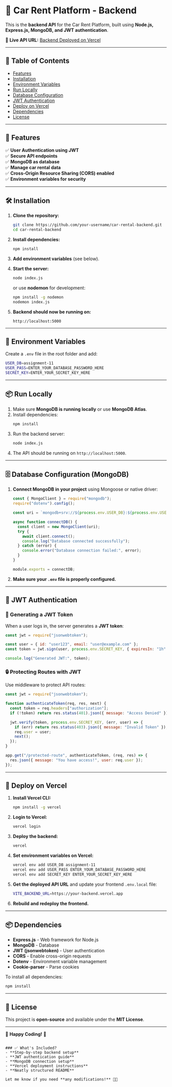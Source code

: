 # 🚗 Car Rent Platform - Backend

This is the **backend API** for the Car Rent Platform, built using **Node.js, Express.js, MongoDB, and JWT authentication**.

🚀 **Live API URL:** [Backend Deployed on Vercel](https://your-backend.vercel.app/)

---

## 📑 Table of Contents

- [Features](#features)
- [Installation](#installation)
- [Environment Variables](#environment-variables)
- [Run Locally](#run-locally)
- [Database Configuration](#database-configuration)
- [JWT Authentication](#jwt-authentication)
- [Deploy on Vercel](#deploy-on-vercel)
- [Dependencies](#dependencies)
- [License](#license)

---

## 🚀 Features

✅ **User Authentication using JWT**  
✅ **Secure API endpoints**  
✅ **MongoDB as database**  
✅ **Manage car rental data**  
✅ **Cross-Origin Resource Sharing (CORS) enabled**  
✅ **Environment variables for security**

---

## 🛠 Installation

1. **Clone the repository:**

   ```sh
   git clone https://github.com/your-username/car-rental-backend.git
   cd car-rental-backend

   ```

2. **Install dependencies:**
   ```sh
   npm install
   ```
3. **Add environment variables** (see below).
4. **Start the server:**
   ```sh
   node index.js
   ```
   or use **nodemon** for development:
   ```sh
   npm install -g nodemon
   nodemon index.js
   ```
5. **Backend should now be running on:**
   ```
   http://localhost:5000
   ```

---

## 🔑 Environment Variables

Create a `.env` file in the root folder and add:

```sh
USER_DB=assignment-11
USER_PASS=ENTER_YOUR_DATABASE_PASSWORD_HERE
SECRET_KEY=ENTER_YOUR_SECRET_KEY_HERE
```

---

## 📦 Run Locally

1. Make sure **MongoDB is running locally** or use **MongoDB Atlas**.
2. Install dependencies:
   ```sh
   npm install
   ```
3. Run the backend server:
   ```sh
   node index.js
   ```
4. The API should be running on `http://localhost:5000`.

---

## 🗄️ Database Configuration (MongoDB)

1. **Connect MongoDB in your project** using Mongoose or native driver:

   ```js
   const { MongoClient } = require("mongodb");
   require("dotenv").config();

   const uri = `mongodb+srv://${process.env.USER_DB}:${process.env.USER_PASS}@cluster0.mongodb.net/?retryWrites=true&w=majority`;

   async function connectDB() {
     const client = new MongoClient(uri);
     try {
       await client.connect();
       console.log("Database connected successfully");
     } catch (error) {
       console.error("Database connection failed:", error);
     }
   }

   module.exports = connectDB;
   ```

2. **Make sure your `.env` file is properly configured.**

---

## 🔐 JWT Authentication

### 🔑 Generating a JWT Token

When a user logs in, the server generates a **JWT token**:

```js
const jwt = require("jsonwebtoken");

const user = { id: "user123", email: "user@example.com" };
const token = jwt.sign(user, process.env.SECRET_KEY, { expiresIn: "1h" });

console.log("Generated JWT:", token);
```

### 🔒 Protecting Routes with JWT

Use middleware to protect API routes:

```js
const jwt = require("jsonwebtoken");

function authenticateToken(req, res, next) {
  const token = req.headers["authorization"];
  if (!token) return res.status(401).json({ message: "Access Denied" });

  jwt.verify(token, process.env.SECRET_KEY, (err, user) => {
    if (err) return res.status(403).json({ message: "Invalid Token" });
    req.user = user;
    next();
  });
}

app.get("/protected-route", authenticateToken, (req, res) => {
  res.json({ message: "You have access!", user: req.user });
});
```

---

## 🚀 Deploy on Vercel

1. **Install Vercel CLI:**
   ```sh
   npm install -g vercel
   ```
2. **Login to Vercel:**
   ```sh
   vercel login
   ```
3. **Deploy the backend:**
   ```sh
   vercel
   ```
4. **Set environment variables on Vercel:**
   ```sh
   vercel env add USER_DB assignment-11
   vercel env add USER_PASS ENTER_YOUR_DATABASE_PASSWORD_HERE
   vercel env add SECRET_KEY ENTER_YOUR_SECRET_KEY_HERE
   ```
5. **Get the deployed API URL** and update your frontend `.env.local` file:
   ```sh
   VITE_BACKEND_URL=https://your-backend.vercel.app
   ```
6. **Rebuild and redeploy the frontend.**

---

## 📦 Dependencies

- **Express.js** - Web framework for Node.js
- **MongoDB** - Database
- **JWT (jsonwebtoken)** - User authentication
- **CORS** - Enable cross-origin requests
- **Dotenv** - Environment variable management
- **Cookie-parser** - Parse cookies

To install all dependencies:

```sh
npm install
```

---

## 📜 License

This project is **open-source** and available under the **MIT License**.

---

🚀 **Happy Coding!** 🚀

```

### ✅ What's Included?
- **Step-by-step backend setup**
- **JWT authentication guide**
- **MongoDB connection setup**
- **Vercel deployment instructions**
- **Neatly structured README**

Let me know if you need **any modifications!** 🚀😊
```
